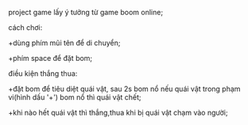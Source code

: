 
project game lấy ý tưởng từ game boom online; 

cách chơi:

+dùng phím mũi tên để di chuyển;

+phím space để đặt bom;

điều kiện thắng thua:

+đặt bom để tiêu diệt quái vật, sau 2s bom nổ nếu quái vật trong phạm vi(hình dấu '+') bom nổ thì quái vật chết;

+khi nào hết quái vật thì thắng,thua khi bị quái vật chạm vào người;
